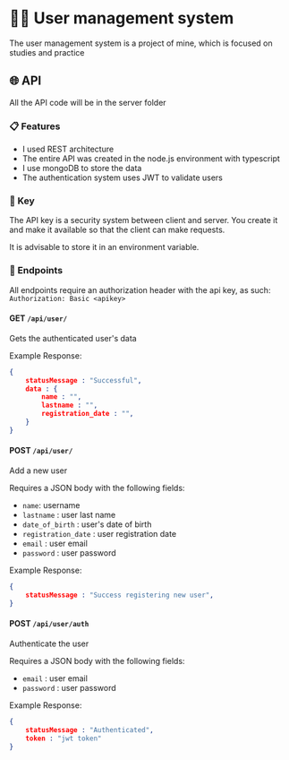 # 👨‍💻  User management system 

The user management system is a project of mine, which is focused on studies and practice

## 🌐 API
All the API code will be in the server folder

### 📋 Features

- I used REST architecture
- The entire API was created in the node.js environment with typescript
- I use mongoDB to store the data
- The authentication system uses JWT to validate users

### 🔑 Key
The API key is a security system between client and server. You create it and make it available so that the client can make requests.

It is advisable to store it in an environment variable.

### 🚩 Endpoints

All endpoints require an authorization header with the api key, as such: `Authorization: Basic <apikey>`

#### GET `/api/user/`
Gets the authenticated user's data

Example Response:
```json
{
    statusMessage : "Successful",
    data : {
        name : "",
        lastname : "",
        registration_date : "",
    }
}
```

#### POST `/api/user/`
Add a new user

Requires a JSON body with the following fields: 
- `name`: username
- `lastname` : user last name
- `date_of_birth` : user's date of birth
- `registration_date` : user registration date 
- `email` : user email
- `password` : user password

Example Response:
```json
{
    statusMessage : "Success registering new user",
}
```

#### POST `/api/user/auth`
Authenticate the user


Requires a JSON body with the following fields: 
- `email` : user email
- `password` : user password

Example Response:
```json
{
    statusMessage : "Authenticated",
    token : "jwt token"
}
```

